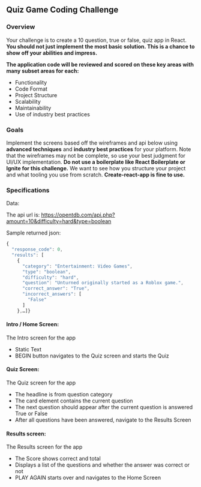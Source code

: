 ## Quiz Game Coding Challenge
### Overview
Your challenge is to create a 10 question, true or false, quiz app in React. **You should not just implement the most basic solution. This is a chance to show off your abilities and impress.**

**The application code will be reviewed and scored on these key areas with many subset areas for each:**

- Functionality
- Code Format
- Project Structure
- Scalability
- Maintainability
- Use of industry best practices  

### Goals
Implement the screens based off the wireframes and api below using **advanced techniques** and **industry best practices** for your platform. Note that the wireframes may not be complete, so use your best judgment for UI/UX implementation. **Do not use a boilerplate like React Boilerplate or Ignite for this challenge.** We want to see how you structure your project and what tooling you use from scratch. **Create-react-app is fine to use.**

### Specifications
Data:

The api url is: https://opentdb.com/api.php?amount=10&difficulty=hard&type=boolean

Sample returned json:
```js
{
  "response_code": 0,
  "results": [
    {
      "category": "Entertainment: Video Games",
      "type": "boolean",
      "difficulty": "hard",
      "question": "Unturned originally started as a Roblox game.",
      "correct_answer": "True",
      "incorrect_answers": [
        "False"
      ]
    },…]}
```
#### Intro / Home Screen:
The Intro screen for the app

 - Static Text
 - BEGIN button navigates to the Quiz screen and starts the Quiz  
 
#### Quiz Screen:
The Quiz screen for the app

 - The headline is from question category
 - The card element contains the current question
 - The next question should appear after the current question is answered True or False
 - After all questions have been answered, navigate to the Results Screen  
 
#### Results screen:
The Results screen for the app

 - The Score shows correct and total
 - Displays a list of the questions and whether the answer was correct or not
 - PLAY AGAIN starts over and navigates to the Home Screen
